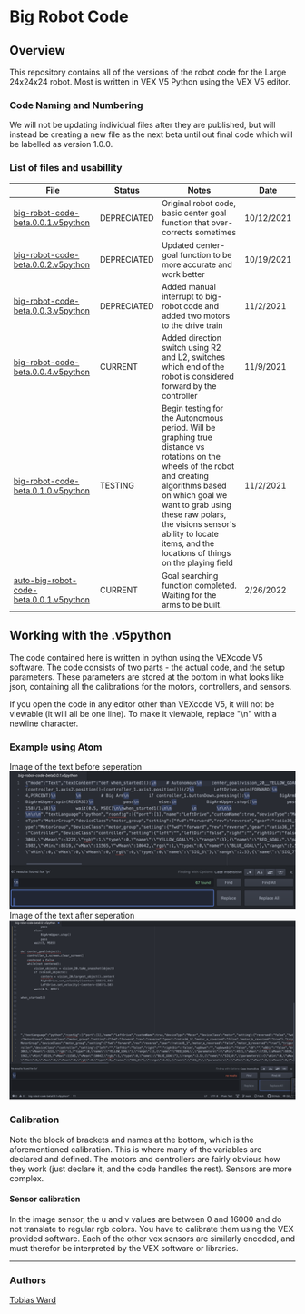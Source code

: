 # Big Robot Code

## Overview
This repository contains all of the versions of the robot code for the Large 24x24x24 robot. Most is written in VEX V5 Python using the VEX V5 editor.

### Code Naming and Numbering
We will not be updating individual files after they are published, but will instead be creating a new file as the next beta until out final code which will be labelled as version 1.0.0.

### List of files and usabillity
| File | Status | Notes | Date |
| ----------- | ----------- | ----------- | ----------- |
| [big-robot-code-beta.0.0.1.v5python](https://github.com/Roobotics-5/Big-Robot-Code/blob/main/big-robot-code-beta0.0.1.v5python) | DEPRECIATED | Original robot code, basic center goal function that over-corrects sometimes | 10/12/2021 |
| [big-robot-code-beta.0.0.2.v5python](https://github.com/Roobotics-5/Big-Robot-Code/blob/main/big-robot-code-beta0.0.2.v5python) | DEPRECIATED | Updated center-goal function to be more accurate and work better | 10/19/2021 |
| [big-robot-code-beta.0.0.3.v5python](https://github.com/Roobotics-5/Big-Robot-Code/blob/main/big-robot-code-beta0.0.3.v5python) | DEPRECIATED | Added manual interrupt to big-robot code and added two motors to the drive train | 11/2/2021 |
| [big-robot-code-beta.0.0.4.v5python](https://github.com/Roobotics-5/Big-Robot-Code/blob/main/big-robot-code-beta0.0.4.v5python) | CURRENT | Added direction switch using R2 and L2, switches which end of the robot is considered forward by the controller | 11/9/2021 |
| [big-robot-code-beta.0.1.0.v5python](https://github.com/Roobotics-5/Big-Robot-Code/blob/main/big-robot-code-beta0.1.0.v5python) | TESTING | Begin testing for the Autonomous period. Will be graphing true distance vs rotations on the wheels of the robot and creating algorithms based on which goal we want to grab using these raw polars, the visions sensor's ability to locate items, and the locations of things on the playing field | 11/2/2021 |
| [auto-big-robot-code-beta.0.0.1.v5python](https://github.com/Roobotics-5/Big-Robot-Code/blob/main/auto-big-robot-code-beta0.0.1.v5python) | CURRENT | Goal searching function completed. Waiting for the arms to be built. | 2/26/2022 |

## Working with the .v5python
The code contained here is written in python using the VEXcode V5 software. The code consists of two parts - the actual code, and the setup parameters. These parameters are stored at the bottom in what looks like json, containing all the calibrations for the motors, controllers, and sensors.

If you open the code in any editor other than VEXcode V5, it will not be viewable (it will all be one line). To make it viewable, replace "\n" with a newline character.

### Example using Atom
Image of the text before seperation
![](.github/images/README1.png)
Image of the text after seperation
![](.github/images/README2.png)
### Calibration
Note the block of brackets and names at the bottom, which is the aforementioned calibration. This is where many of the variables are declared and defined. The motors and controllers are fairly obvious how they work (just declare it, and the code handles the rest). Sensors are more complex.
#### Sensor calibration
In the image sensor, the u and v values are between 0 and 16000 and do not translate to regular rgb colors. You have to calibrate them using the VEX provided software.
Each of the other vex sensors are similarly encoded, and must therefor be interpreted by the VEX software or libraries.

----

### Authors
[Tobias Ward](https://github.com/MoonMoon2)
